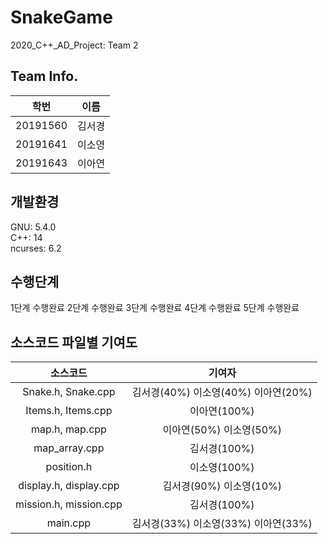 # SnakeGame
2020_C++_AD_Project: Team 2

## Team Info.
|학번|이름|
|:--:|:--:|
|20191560|김서경|
|20191641|이소영|
|20191643|이아연|

## 개발환경
GNU: 5.4.0  
C++: 14  
ncurses: 6.2  

## 수행단계
1단계 수행완료
2단계 수행완료
3단계 수행완료
4단계 수행완료
5단계 수행완료

## 소스코드 파일별 기여도
|소스코드|기여자|
|:--:|:--:|
|Snake.h, Snake.cpp | 김서경(40%) 이소영(40%) 이아연(20%)|
|Items.h, Items.cpp | 이아연(100%)|
|map.h, map.cpp | 이아연(50%) 이소영(50%)|
|map_array.cpp | 김서경(100%)|
|position.h | 이소영(100%)|
|display.h, display.cpp | 김서경(90%) 이소영(10%)|
|mission.h, mission.cpp | 김서경(100%)|
|main.cpp | 김서경(33%) 이소영(33%) 이아연(33%)|
